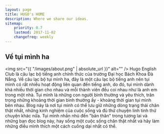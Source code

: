 ```yaml
---
layout: page
title: HUGO's HOME 
description: Where we share our ideas.
sitemap:
    priority: 0.7
    lastmod: 2017-11-02
    changefreq: weekly
---
```

## Về tụi mình ha 

<span class="image left"><img src="{{ "/images/about.png" | absolute_url }}" alt="" /></span>
Hugo English Club là câu lạc bộ tiếng anh chính thức của trường Đại học Bách Khoa Đà Nẵng. Về câu lạc bộ tụi mình ha, 
đây là một câu lạc bộ tiếng anh nên tụi mình có rất nhiều hoạt động liên quan đến tiếng anh, do đó, tụi mình dành khá 
nhiều thời gian cho nhau và mỗi thành viên đều coi nhau như là anh em trong một nhà. Tụi mình là những con người bình thường và yêu 
thích, trân trọng những khoảng thời gian bình thường ấy - khoảng thời gian tụi mình bên nhau. Blog này là nơi tụi mình có thể lưu giữ
những dòng trạng thái chân thật nhất, những kinh nghiệm của cuộc sống và đủ thứ chuyện linh tinh thứ chuyện khác nữa. Tụi mình nhắn nhủ 
đến "bản thân" trong tương lai và những bạn đọc blog này, hay sống một cuộc sống chân thật nhất và hãy làm những điều mình thích một
cách cuồng dại nhất có thể. 
